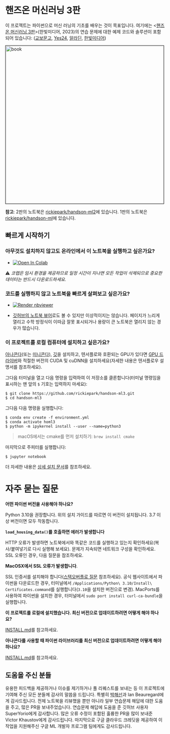 핸즈온 머신러닝 3판
=================================

이 프로젝트는 파이썬으로 머신 러닝의 기초를 배우는 것이 목표입니다. 여기에는 <[핸즈온 머신러닝 3판](https://bit.ly/homl3-home)>(한빛미디어, 2023)의 연습 문제에 대한 예제 코드와 솔루션이 포함되어 있습니다: ([교보문고](https://product.kyobobook.co.kr/detail/S000208981368), [Yes24](https://www.yes24.com/Product/Goods/122338517), [알라딘](https://www.aladin.co.kr/shop/wproduct.aspx?ItemId=324278819), [한빛미디어](https://www.hanbit.co.kr/media/books/book_view.html?p_code=B1539397165))

<a href="https://bit.ly/homl3-home"><img src="cover.png" title="book" width="500" border="1" /></a>

**참고**: 2판의 노트북은 [rickiepark/handson-ml2](https://github.com/rickiepark/handson-ml2)에 있습니다. 1판의 노트북은 [rickiepark/handson-ml](https://github.com/rickiepark/handson-ml)에 있습니다.

## 빠르게 시작하기

### 아무것도 설치하지 않고도 온라인에서 이 노트북을 실행하고 싶은가요?

* <a href="https://colab.research.google.com/github/rickiepark/handson-ml3/blob/main/" target="_parent"><img src="https://colab.research.google.com/assets/colab-badge.svg" alt="Open In Colab"/></a>

⚠ _코랩은 임시 환경을 제공하므로 일정 시간이 지나면 모든 작업이 삭제되므로 중요한 데이터는 반드시 다운로드하세요._

### 코드를 실행하지 않고 노트북을 빠르게 살펴보고 싶은가요?

* <a href="https://nbviewer.jupyter.org/github/rickiepark/handson-ml3/blob/main/index.ipynb"><img src="https://raw.githubusercontent.com/jupyter/design/master/logos/Badges/nbviewer_badge.svg" alt="Render nbviewer" /></a>

* [깃허브의 노트북 뷰어](https://github.com/rickiepark/handson-ml3/blob/main/index.ipynb)로도 볼 수 있지만 이상적이지는 않습니다. 페이지가 느리게 열리고 수학 방정식이 이따금 잘못 표시되거나 용량이 큰 노트북은 열리지 않는 경우가 많습니다.

### 이 프로젝트를 로컬 컴퓨터에 설치하고 싶은가요?

[아나콘다](https://www.anaconda.com/products/distribution)(또는 [미니콘다](https://docs.conda.io/en/latest/miniconda.html)), [깃](https://git-scm.com/downloads)을 설치하고, 텐서플로와 호환되는 GPU가 있다면 [GPU 드라이버](https://www.nvidia.com/Download/index.aspx)와 적절한 버전의 CUDA 및 cuDNN을 설치하세요(자세한 내용은 텐서플로우 설명서를 참조하세요).

그다음 터미널을 열고 다음 명령을 입력하여 이 저장소를 클론합니다(터미널 명령임을 표시하는 맨 앞의 `$` 기호는 입력하지 마세요):

    $ git clone https://github.com/rickiepark/handson-ml3.git
    $ cd handson-ml3

그다음 다음 명령을 실행합니다:

    $ conda env create -f environment.yml
    $ conda activate homl3
    $ python -m ipykernel install --user --name=python3

> macOS에서는 cmake를 먼저 설치하기: `brew install cmake`

마지막으로 주피터를 실행합니다:

    $ jupyter notebook

더 자세한 내용은 [상세 설치 문서](INSTALL.md)를 참조하세요.

# 자주 묻는 질문

**어떤 파이썬 버전을 사용해야 하나요?**

Python 3.10을 권장합니다. 위의 설치 가이드를 따르면 이 버전이 설치됩니다. 3.7 이상 버전이면 모두 작동합니다.

**`load_housing_data()`를 호출하면 에러가 발생합니다**

HTTP 오류가 발생하면 노트북에서와 똑같은 코드를 실행하고 있는지 확인하세요(복사/붙여넣기로 다시 실행해 보세요). 문제가 지속되면 네트워크 구성을 확인하세요. SSL 오류인 경우, 다음 질문을 참조하세요.

**MacOSX에서 SSL 오류가 발생합니다**.

SSL 인증서를 설치해야 합니다([스택오버플로 질문](https://stackoverflow.com/questions/27835619/urllib-and-ssl-certificate-verify-failed-error) 참조하세요). 공식 웹사이트에서 파이썬을 다운로드한 경우, 터미널에서 `/Applications/Python\ 3.10/Install\ Certificates.command`를 실행합니다(`3.10`을 설치한 버전으로 변경). MacPorts를 사용하여 파이썬을 설치한 경우, 터미널에서 `sudo port install curl-ca-bundle`을 실행합니다.

**이 프로젝트를 로컬에 설치했습니다. 최신 버전으로 업데이트하려면 어떻게 해야 하나요?**

[INSTALL.md](INSTALL.md)를 참고하세요.

**아나콘다를 사용할 때 파이썬 라이브러리를 최신 버전으로 업데이트하려면 어떻게 해야 하나요?**

[INSTALL.md](INSTALL.md)를 참고하세요.

## 도움을 주신 분들

유용한 피드백을 제공하거나 이슈를 제기하거나 풀 리퀘스트를 보내는 등 이 프로젝트에 기여해 주신 모든 분들께 감사의 말씀을 드립니다. 특별히 [박해선](https://github.com/rickiepark)과 Ian Beauregard에게 감사드립니다. 전체 노트북을 리뷰했을 뿐만 아니라 일부 연습문제 해답에 대한 도움을 주고, 많은 PR을 보내주었습니다. 연습문제 해답에 도움을 준 깃허브 사용자 SuperYorio에게 감사합니다. 많은 오류 수정이 포함된 훌륭한 PR을 많이 보내준 Victor Khaustov에게 감사드립니다. 마지막으로 구글 클라우드 크레딧을 제공하여 이 작업을 지원해주신 구글 ML 개발자 프로그램 팀에게도 감사드립니다.
